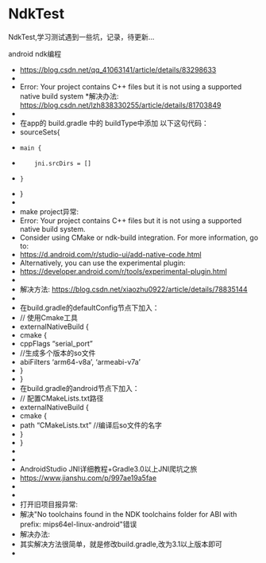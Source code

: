 # NdkTest
NdkTest,学习测试遇到一些坑，记录，待更新...

android ndk编程
 * https://blog.csdn.net/qq_41063141/article/details/83298633
 *
 * Error: Your project contains C++ files but it is not using a supported native build system
 *解决办法: https://blog.csdn.net/lzh838330255/article/details/81703849
 *
 * 在app的 build.gradle 中的 buildType中添加 以下这句代码：
 * sourceSets{
 *     main {
 *         jni.srcDirs = []
 *     }
 * }
 *
 * make project异常:
 * Error: Your project contains C++ files but it is not using a supported native build system.
 * Consider using CMake or ndk-build integration. For more information, go to:
 *  https://d.android.com/r/studio-ui/add-native-code.html
 * Alternatively, you can use the experimental plugin:
 *  https://developer.android.com/r/tools/experimental-plugin.html
 *
 * 解决方法: https://blog.csdn.net/xiaozhu0922/article/details/78835144
 *
 * 在build.gradle的defaultConfig节点下加入：
 * // 使用Cmake工具
 * externalNativeBuild {
 * cmake {
 * cppFlags “serial_port”
 * //生成多个版本的so文件
 * abiFilters ‘arm64-v8a’, ‘armeabi-v7a’
 * }
 * }
 * 在build.gradle的android节点下加入：
 * // 配置CMakeLists.txt路径
 * externalNativeBuild {
 * cmake {
 * path “CMakeLists.txt” //编译后so文件的名字
 * }
 * }
 *
 *
 * AndroidStudio JNI详细教程+Gradle3.0以上JNI爬坑之旅
 * https://www.jianshu.com/p/997ae19a5fae
 *
 *
 * 打开旧项目报异常:
 * 解决"No toolchains found in the NDK toolchains folder for ABI with prefix: mips64el-linux-android"错误
 * 解决办法:
 * 其实解决方法很简单，就是修改build.gradle,改为3.1以上版本即可
 *
